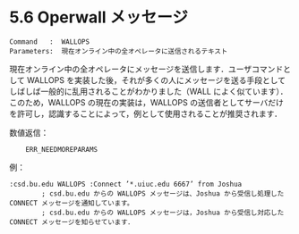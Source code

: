 # 5.6 Operwall メッセージ

```
Command   :  WALLOPS
Parameters:  現在オンライン中の全オペレータに送信されるテキスト
```

現在オンライン中の全オペレータにメッセージを送信します．ユーザコマンドとして WALLOPS を実装した後，それが多くの人にメッセージを送る手段としてしばしば一般的に乱用されることがわかりました（WALL によく似ています）．このため，WALLOPS の現在の実装は，WALLOPS の送信者としてサーバだけを許可し，認識することによって，例として使用されることが推奨されます．

数値返信：
```
    ERR_NEEDMOREPARAMS
```

例：
```
:csd.bu.edu WALLOPS :Connect ’*.uiuc.edu 6667’ from Joshua
        ; csd.bu.edu からの WALLOPS メッセージは、Joshua から受信し処理した CONNECT メッセージを通知しています。
        ; csd.bu.edu からの WALLOPS メッセージは，Joshua から受信し対応した CONNECT メッセージを知らせています．
```
